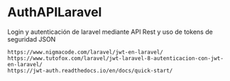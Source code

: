 # AuthAPILaravel
Login y autenticación de laravel mediante API Rest y uso de tokens de seguridad JSON


    https://www.nigmacode.com/laravel/jwt-en-laravel/
    https://www.tutofox.com/laravel/jwt-laravel-8-autenticacion-con-jwt-en-laravel/
    https://jwt-auth.readthedocs.io/en/docs/quick-start/